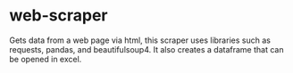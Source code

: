 # web-scraper
Gets data from a web page via html,
this scraper uses libraries such as requests, pandas, and beautifulsoup4.
It also creates a dataframe that can be opened in excel.
